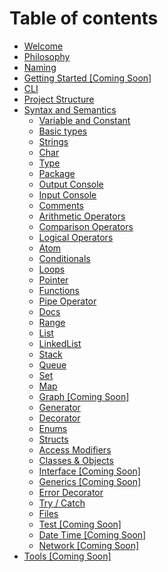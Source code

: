 # Table of contents

* [Welcome](README.md)
* [Philosophy](philosophy.md)
* [Naming](naming.md)
* [Getting Started \[Coming Soon\]](getting-started.md)
* [CLI](cli.md)
* [Project Structure](project-structure.md)
* [Syntax and Semantics](welcome/README.md)
  * [Variable and Constant](welcome/variable-and-constant.md)
  * [Basic types](welcome/basic-types.md)
  * [Strings](welcome/strings.md)
  * [Char](welcome/char.md)
  * [Type](welcome/type.md)
  * [Package](welcome/package.md)
  * [Output Console](welcome/untitled.md)
  * [Input Console](welcome/input-console.md)
  * [Comments](welcome/comments.md)
  * [Arithmetic Operators](welcome/arithmetic-operators.md)
  * [Comparison Operators](welcome/comparison-operators.md)
  * [Logical Operators](welcome/logical-operators.md)
  * [Atom](welcome/symbol.md)
  * [Conditionals](welcome/conditionals.md)
  * [Loops](welcome/loops.md)
  * [Pointer](welcome/pointer.md)
  * [Functions](welcome/methods.md)
  * [Pipe Operator](welcome/pipe-operator.md)
  * [Docs](welcome/docs.md)
  * [Range](welcome/range.md)
  * [List](welcome/arrays.md)
  * [LinkedList](welcome/likedlist.md)
  * [Stack](welcome/stack.md)
  * [Queue](welcome/queue.md)
  * [Set](welcome/set.md)
  * [Map](welcome/dictionary.md)
  * [Graph \[Coming Soon\]](welcome/graph.md)
  * [Generator](welcome/generator.md)
  * [Decorator](welcome/decorator.md)
  * [Enums](welcome/enums.md)
  * [Structs](welcome/structs.md)
  * [Access Modifiers](welcome/access-modifiers.md)
  * [Classes & Objects](welcome/classes-and-objects.md)
  * [Interface \[Coming Soon\]](welcome/interface.md)
  * [Generics \[Coming Soon\]](welcome/generics.md)
  * [Error Decorator](welcome/error-decorator.md)
  * [Try / Catch](welcome/exceptions.md)
  * [Files](welcome/files.md)
  * [Test \[Coming Soon\]](welcome/test.md)
  * [Date Time \[Coming Soon\]](welcome/date-time.md)
  * [Network \[Coming Soon\]](welcome/network.md)
* [Tools \[Coming Soon\]](untitled.md)

